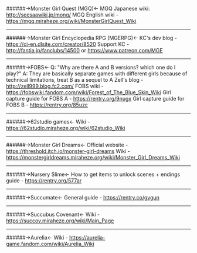 ######->Monster Girl Quest (MGQ)<-
MGQ Japanese wiki: http://seesaawiki.jp/mong/
MGQ English wiki - https://mgq.miraheze.org/wiki/MonsterGirlQuest_Wiki
 *** 
######->Monster Girl Encyclopedia RPG (MGERPG)<-
KC's dev blog - https://ci-en.dlsite.com/creator/8520
Support KC - http://fantia.jp/fanclubs/14500 or https://www.patreon.com/MGE
 ***
######->FOBS<-
Q: "Why are there A and B versions? which one do I play?"
A: They are basically separate games with different girls because of technical limitations, treat B as a sequel to A
Zell's blog - http://zell999.blog.fc2.com/
FOBS wiki - https://fobswiki.fandom.com/wiki/Forest_of_The_Blue_Skin_Wiki
Girl capture guide for FOBS A - https://rentry.org/9nugx
Girl capture guide for FOBS B - https://rentry.org/85uzc
***
######->62studio games<-
Wiki - https://62studio.miraheze.org/wiki/62studio_Wiki
***
######->Monster Girl Dreams<-
Official website - https://threshold.itch.io/monster-girl-dreams
Wiki - https://monstergirldreams.miraheze.org/wiki/Monster_Girl_Dreams_Wiki
***
######->Nursery Slime<-
How to get items to unlock scenes + endings guide - https://rentry.org/577ar
***
######->Succumate<-
General guide - https://rentry.co/gvgun
***
######->Succubus Covenant<-
Wiki - https://succov.miraheze.org/wiki/Main_Page
***
######->Aurelia<-
Wiki - https://aurelia-game.fandom.com/wiki/Aurelia_Wiki
